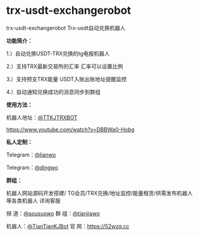 # trx-usdt-exchangerobot

trx-usdt-exchangerobot Trx-usdt自动兑换机器人


**功能简介：**

1.）自动兑换USDT-TRX兑换的tg电报机器人

2.）支持TRX最新交易所的汇率 汇率可以设置比例

3.）支持预支TRX能量 USDT入账出账地址提醒监控

4.）自动通知兑换成功的消息同步到群组

**使用方法：**

机器人地址：[@TTKJTRXBOT](https://t.me/TTKJTRXBOT)

https://www.youtube.com/watch?v=DBBWa0-Hobg 


**私人定制：**

Telegram：[@lianwo ](https://t.me/lianwo)

Telegram：[@dingwo ](https://t.me/dingwo)

**群组：**

机器人网站源码开发搭建/ TG会员/TRX兑换/地址监控/能量租赁/供需发布机器人 等各类机器人 详询客服

频 道：[@sousuowo](https://t.me/sousuowo)  群 组：[@tianjiawo](https://t.me/tianjiawo)

机器人：[@TianTianKJBot](https://t.me/TianTianKJBot)   官 网：https://52wzq.cc
